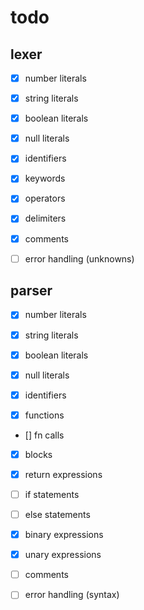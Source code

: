 # todo

## lexer
- [x] number literals
- [x] string literals
- [x] boolean literals
- [x] null literals

- [x] identifiers
- [x] keywords

- [x] operators
- [x] delimiters

- [x] comments
- [ ] error handling (unknowns)

## parser
- [x] number literals
- [x] string literals
- [x] boolean literals
- [x] null literals

- [x] identifiers

- [x] functions
- [] fn calls
- [x] blocks
- [x] return expressions

- [ ] if statements
- [ ] else statements

- [x] binary expressions
- [x] unary expressions

- [ ] comments
- [ ] error handling (syntax)